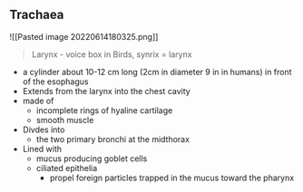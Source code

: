 ## Trachaea
![[Pasted image 20220614180325.png]]
> Larynx - voice box
> in Birds, synrix = larynx
- a cylinder about 10-12 cm long (2cm in diameter 9 in in humans) in front of the esophagus
- Extends from the larynx into the chest cavity
- made of
	- incomplete rings of hyaline cartilage
	- smooth muscle
- Divdes into 
	- the two primary bronchi at the midthorax
- Lined with
	- mucus producing goblet cells
	- ciliated epithelia
		- propel foreign particles trapped in the mucus toward the pharynx

